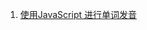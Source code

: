 
1. [使用JavaScript 进行单词发音](http://www.jackpu.com/shi-yong-javascript-pin-du-ni-de-wen-ben/?hmsr=toutiao.io&utm_medium=toutiao.io&utm_source=toutiao.io)